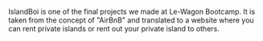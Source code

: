 IslandBoi is one of the final projects we made at Le-Wagon Bootcamp.
It is taken from the concept of "AirBnB" and translated to a website where you can rent private islands or rent out your private island to others.

